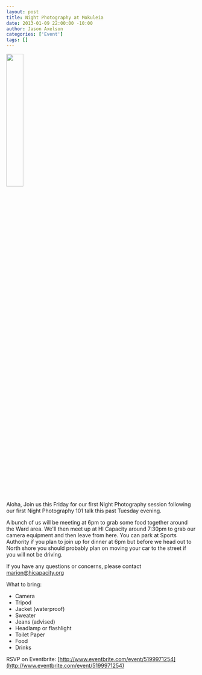 ```yaml
--- 
layout: post
title: Night Photography at Mokuleia
date: 2013-01-09 22:00:00 -10:00
author: Jason Axelson
categories: ['Event']
tags: []
---
```


<img src="http://i429.photobucket.com/albums/qq13/Phoenix_Jackson/DSLR%20Journey/NotCropped.jpg" width="30%"></img>


Aloha, 
Join us this Friday for our first Night Photography session following our first Night Photography 101 talk this past Tuesday evening.

A bunch of us will be meeting at 6pm to grab some food together around the Ward area. We'll then meet up at HI Capacity around 7:30pm to grab our camera equipment and then leave from here. 
You can park at Sports Authority if you plan to join up for dinner at 6pm but before we head out to North shore you should probably plan on moving your car to the street if you will not be driving.

If you have any questions or concerns, please contact <a href=mailto:marion@hicapacity.org>marion@hicapacity.org</a>
 
What to bring:

* Camera
* Tripod
* Jacket (waterproof)
* Sweater
* Jeans (advised)
* Headlamp or flashlight
* Toilet Paper
* Food
* Drinks

RSVP on Eventbrite:
[http://www.eventbrite.com/event/5199971254](http://www.eventbrite.com/event/5199971254)